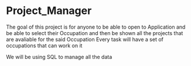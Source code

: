 # Project_Manager

The goal of this project is for anyone to be able to open to Application and be able to select their Occupation and then be shown all the projects that are avaliable for the said Occupation
Every task will have  a set of occupations that can work on it

We will be using SQL to manage all the data